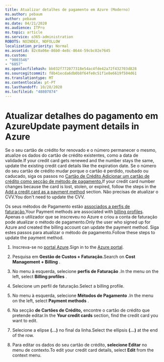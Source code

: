 ```yaml
---
title: Atualizar detalhes de pagamento em Azure (Moderno)
ms.author: pebaum
author: pebaum
ms.date: 04/21/2020
ms.audience: ITPro
ms.topic: article
ms.service: o365-administration
ROBOTS: NOINDEX, NOFOLLOW
localization_priority: Normal
ms.assetid: 82c0a06e-86b0-4e8c-8644-59cbc02e7645
ms.custom:
- "9003546"
- "6857"
ms.openlocfilehash: bb032f772077318e54ac4fde42a72f432703d828
ms.sourcegitcommit: f8b41ecda6db0b8f64fe0c51f1e8e6619f504d61
ms.translationtype: MT
ms.contentlocale: pt-PT
ms.lasthandoff: 10/28/2020
ms.locfileid: "48807874"
---
```

# <a name="update-payment-details-in-azure"></a><span data-ttu-id="f6a58-102">Atualizar detalhes do pagamento em Azure</span><span class="sxs-lookup"><span data-stu-id="f6a58-102">Update payment details in Azure</span></span>

<span data-ttu-id="f6a58-103">Se o seu cartão de crédito for renovado e o número permanecer o mesmo, atualize os dados do cartão de crédito existentes, como a data de validade.</span><span class="sxs-lookup"><span data-stu-id="f6a58-103">If your credit card gets renewed and the number stays the same, update the existing credit card details like the expiration date.</span></span> <span data-ttu-id="f6a58-104">Se o número do seu cartão de crédito mudar porque o cartão é perdido, roubado ou caducado, siga os passos no [Cartão de Crédito Adicionar um cartão de crédito como secção de método de pagamento.](https://docs.microsoft.com/azure/cost-management-billing/manage/change-credit-card?WT.mc_id=Portal-Microsoft_Azure_Support#addcard)</span><span class="sxs-lookup"><span data-stu-id="f6a58-104">If your credit card number changes because the card is lost, stolen, or expired, follow the steps in the [Add a credit card as a payment method](https://docs.microsoft.com/azure/cost-management-billing/manage/change-credit-card?WT.mc_id=Portal-Microsoft_Azure_Support#addcard) section.</span></span> <span data-ttu-id="f6a58-105">Não precisas de atualizar o CVV.</span><span class="sxs-lookup"><span data-stu-id="f6a58-105">You don't need to update the CVV.</span></span>

<span data-ttu-id="f6a58-106">Os seus métodos de Pagamento estão [associados a perfis de faturação.](https://docs.microsoft.com/azure/billing/billing-how-to-change-credit-card?WT.mc_id=Portal-Microsoft_Azure_Support#change-payment-method-for-a-billing-profile)</span><span class="sxs-lookup"><span data-stu-id="f6a58-106">Your Payment methods are associated with [billing profiles](https://docs.microsoft.com/azure/billing/billing-how-to-change-credit-card?WT.mc_id=Portal-Microsoft_Azure_Support#change-payment-method-for-a-billing-profile).</span></span> <span data-ttu-id="f6a58-107">Apenas o utilizador que se inscreveu no Azure e criou a conta de faturação pode atualizar o método de pagamento.</span><span class="sxs-lookup"><span data-stu-id="f6a58-107">Only the user who signed up for Azure and created the billing account can update the payment method.</span></span> <span data-ttu-id="f6a58-108">Siga estes passos para atualizar o método de pagamento.</span><span class="sxs-lookup"><span data-stu-id="f6a58-108">Follow these steps to update the payment method.</span></span>

1. <span data-ttu-id="f6a58-109">Inscreva-se no [portal Azure](https://portal.azure.com/).</span><span class="sxs-lookup"><span data-stu-id="f6a58-109">Sign in to the [Azure portal](https://portal.azure.com/).</span></span>

2. <span data-ttu-id="f6a58-110">Pesquisa em **Gestão de Custos + Faturação.**</span><span class="sxs-lookup"><span data-stu-id="f6a58-110">Search on **Cost Management + Billing** .</span></span>

3. <span data-ttu-id="f6a58-111">No menu à esquerda, selecione **perfis de Faturação** .</span><span class="sxs-lookup"><span data-stu-id="f6a58-111">In the menu on the left, select **Billing profiles** .</span></span>

4. <span data-ttu-id="f6a58-112">Selecione um perfil de faturação.</span><span class="sxs-lookup"><span data-stu-id="f6a58-112">Select a billing profile.</span></span>

5. <span data-ttu-id="f6a58-113">No menu à esquerda, selecione **Métodos de Pagamento** .</span><span class="sxs-lookup"><span data-stu-id="f6a58-113">In the menu on the left, select **Payment methods** .</span></span>

6. <span data-ttu-id="f6a58-114">Na secção **de Cartões de Crédito,** encontre o cartão de crédito que pretende editar.</span><span class="sxs-lookup"><span data-stu-id="f6a58-114">In the **Your credit cards** section, find the credit card you want to edit.</span></span>
7. <span data-ttu-id="f6a58-115">Selecione a elipse **(...)** no final da linha.</span><span class="sxs-lookup"><span data-stu-id="f6a58-115">Select the ellipsis **(...)** at the end of the row.</span></span>

8. <span data-ttu-id="f6a58-116">Para editar os dados do seu cartão de crédito,  **selecione Editar**  no menu de contexto.</span><span class="sxs-lookup"><span data-stu-id="f6a58-116">To edit your credit card details, select  **Edit**  from the context menu.</span></span>
